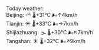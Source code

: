 Today weather:  
Beijing: ⛅️  🌡️+31°C 🌬️↑4km/h  
Tianjin: ☀️   🌡️+33°C 🌬️→7km/h  
Shijiazhuang: 🌫  🌡️+30°C 🌬️↖7km/h  
Tangshan: ☀️   🌡️+32°C 🌬️↗9km/h  
